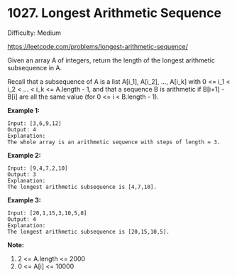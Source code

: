 # 1027. Longest Arithmetic Sequence

Difficulty: Medium

https://leetcode.com/problems/longest-arithmetic-sequence/

Given an array A of integers, return the length of the longest arithmetic subsequence in A.

Recall that a subsequence of A is a list A[i_1], A[i_2], ..., A[i_k] with 0 <= i_1 < i_2 < ... < i_k <= A.length - 1, and that a sequence B is arithmetic if B[i+1] - B[i] are all the same value (for 0 <= i < B.length - 1).

**Example 1:**
```
Input: [3,6,9,12]
Output: 4
Explanation: 
The whole array is an arithmetic sequence with steps of length = 3.
```

**Example 2:**
```
Input: [9,4,7,2,10]
Output: 3
Explanation: 
The longest arithmetic subsequence is [4,7,10].
```

**Example 3:**
```
Input: [20,1,15,3,10,5,8]
Output: 4
Explanation: 
The longest arithmetic subsequence is [20,15,10,5].
```

**Note:**

1. 2 <= A.length <= 2000
2. 0 <= A[i] <= 10000
